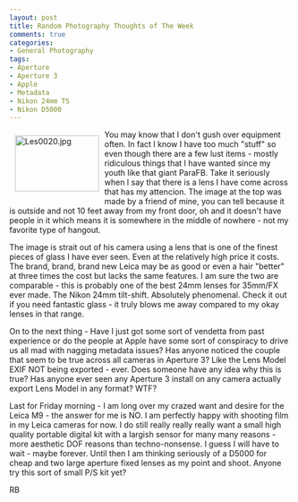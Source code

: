```yaml
---
layout: post
title: Random Photography Thoughts of The Week
comments: true
categories:
- General Photography
tags:
- Aperture
- Aperture 3
- Apple
- Metadata
- Nikon 24mm TS
- Nikon D5000
---
```

<a rel="lightbox" href="/wp-content/uploads/2010/07/Les0020.jpg"><img title="Les0020.jpg" src="/wp-content/uploads/2010/07/.thumbs/.Les0020.jpg" border="0" alt="Les0020.jpg" hspace="10" vspace="10" width="150" height="100" align="left" /></a>You may know that I don't gush over equipment often. In fact I know I have too much "stuff" so even though there are a few lust items - mostly ridiculous things that I have wanted since my youth like that giant ParaFB. Take it seriously when I say that there is a lens I have come across that has my attencion. The image at the top was made by a friend of mine, you can tell because it is outside and not 10 feet away from my front door, oh and it doesn't have people in it which means it is somewhere in the middle of nowhere - not my favorite type of hangout.

The image is strait out of his camera using a lens that is one of the finest pieces of glass I have ever seen. Even at the relatively high price it costs. The brand, brand, brand new Leica may be as good or even a hair "better" at three times the cost but lacks the same features. I am sure the two are comparable - this is probably one of the best 24mm lenses for 35mm/FX ever made. The Nikon 24mm tilt-shift. Absolutely phenomenal. Check it out if you need fantastic glass - it truly blows me away compared to my okay lenses in that range.

On to the next thing - Have I just got some sort of vendetta from past experience or do the people at Apple have some sort of conspiracy to drive us all mad with nagging metadata issues? Has anyone noticed the couple that seem to be true across all cameras in Aperture 3? Like the Lens Model EXIF NOT being exported - ever. Does someone have any idea why this is true? Has anyone ever seen any Aperture 3 install on any camera actually export Lens Model in any format? WTF?

Last for Friday morning - I am long over my crazed want and desire for the Leica M9 - the answer for me is NO. I am perfectly happy with shooting film in my Leica cameras for now. I do still really really really want a small high quality portable digital kit with a largish sensor for many many reasons - more aesthetic DOF reasons than techno-nonsense. I guess I will have to wait - maybe forever. Until then I am thinking seriously of a D5000 for cheap and two large aperture fixed lenses as my point and shoot. Anyone try this sort of small P/S kit yet?

RB